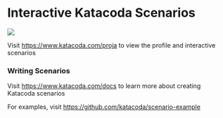 # Interactive Katacoda Scenarios

[![](http://shields.katacoda.com/katacoda/proja/count.svg)](https://www.katacoda.com/proja "Get your profile on Katacoda.com")

Visit https://www.katacoda.com/proja to view the profile and interactive scenarios

### Writing Scenarios
Visit https://www.katacoda.com/docs to learn more about creating Katacoda scenarios

For examples, visit https://github.com/katacoda/scenario-example
